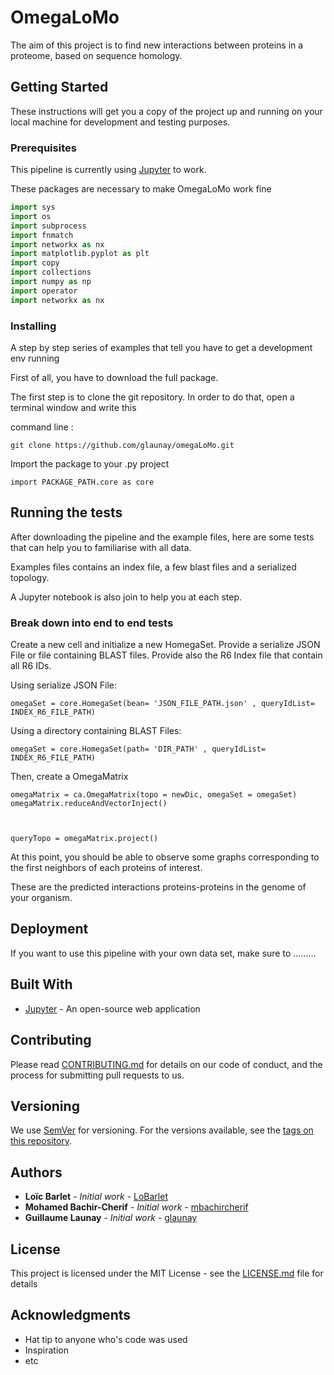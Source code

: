  # OmegaLoMo

The aim of this project is to find new interactions between proteins in a proteome, based on sequence homology.

## Getting Started

These instructions will get you a copy of the project up and running on your local machine for development and testing purposes. 

### Prerequisites

This pipeline is currently using [Jupyter](http://jupyter.org/) to work.

These packages are necessary to make OmegaLoMo work fine

```python
import sys
import os
import subprocess
import fnmatch
import networkx as nx
import matplotlib.pyplot as plt
import copy
import collections
import numpy as np
import operator
import networkx as nx
```


### Installing

A step by step series of examples that tell you have to get a development env running

First of all, you have to download the full package.

The first step is to clone the git repository. In order to do that, open a terminal window and write this

command line :

```
git clone https://github.com/glaunay/omegaLoMo.git 
```

Import the package to your .py project

```
import PACKAGE_PATH.core as core
```






## Running the tests

After downloading the pipeline and the example files, here are some tests that can help you to familiarise with all data.

Examples files contains an index file, a few blast files and a serialized topology.

A Jupyter notebook is also join to help you at each step.



### Break down into end to end tests


Create a new cell and initialize a new HomegaSet. Provide a serialize JSON File or file containing BLAST files.
Provide also the R6 Index file that contain all R6 IDs.

Using serialize JSON File:
```
omegaSet = core.HomegaSet(bean= 'JSON_FILE_PATH.json' , queryIdList= INDEX_R6_FILE_PATH)
```

Using a directory containing BLAST Files:
```
omegaSet = core.HomegaSet(path= 'DIR_PATH' , queryIdList= INDEX_R6_FILE_PATH)
```

Then, create a OmegaMatrix
```
omegaMatrix = ca.OmegaMatrix(topo = newDic, omegaSet = omegaSet)
omegaMatrix.reduceAndVectorInject()



queryTopo = omegaMatrix.project()
```

At this point, you should be able to observe some graphs corresponding to the first neighbors of each proteins of interest.

These are the predicted interactions proteins-proteins in the genome of your organism.


## Deployment

If you want to use this pipeline with your own data set, make sure to .........

## Built With

* [Jupyter](http://jupyter.org/) - An open-source web application


## Contributing

Please read [CONTRIBUTING.md](https://gist.github.com/PurpleBooth/b24679402957c63ec426) for details on our code of conduct, and the process for submitting pull requests to us.

## Versioning

We use [SemVer](http://semver.org/) for versioning. For the versions available, see the [tags on this repository](https://github.com/your/project/tags). 

## Authors

* **Loïc Barlet** - *Initial work* - [LoBarlet](https://github.com/LoBarlet)
* **Mohamed Bachir-Cherif** - *Initial work* - [mbachircherif](https://github.com/mbachircherif)
* **Guillaume Launay** - *Initial work* - [glaunay](https://github.com/glaunay)


## License

This project is licensed under the MIT License - see the [LICENSE.md](LICENSE.md) file for details

## Acknowledgments

* Hat tip to anyone who's code was used
* Inspiration
* etc

